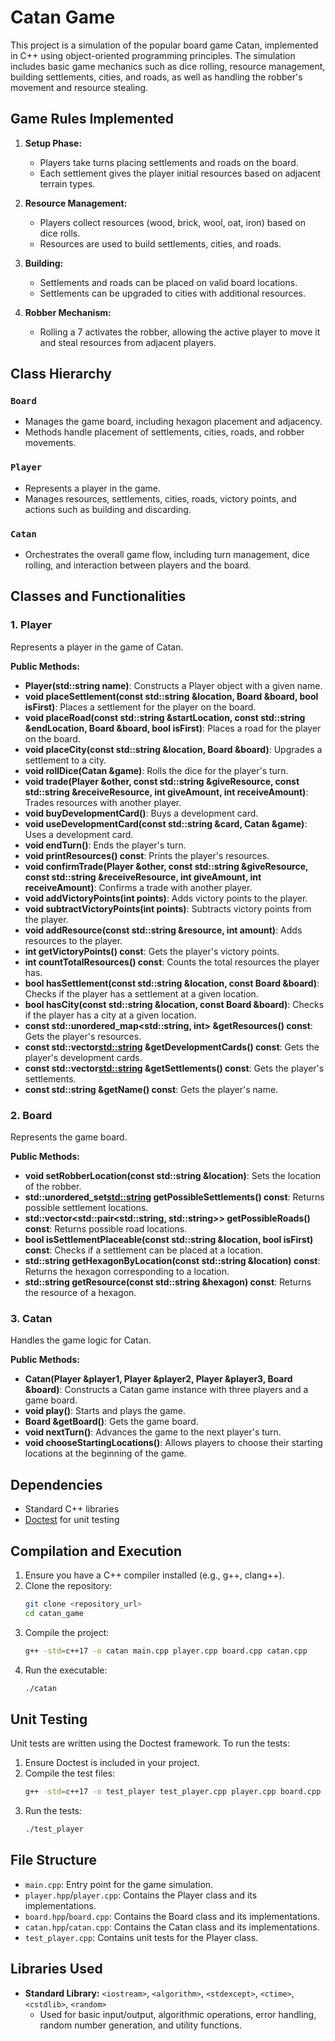 # Catan Game

This project is a simulation of the popular board game Catan, implemented in C++ using object-oriented programming principles. The simulation includes basic game mechanics such as dice rolling, resource management, building settlements, cities, and roads, as well as handling the robber's movement and resource stealing.

## Game Rules Implemented

1. **Setup Phase:**
   - Players take turns placing settlements and roads on the board.
   - Each settlement gives the player initial resources based on adjacent terrain types.

2. **Resource Management:**
   - Players collect resources (wood, brick, wool, oat, iron) based on dice rolls.
   - Resources are used to build settlements, cities, and roads.

3. **Building:**
   - Settlements and roads can be placed on valid board locations.
   - Settlements can be upgraded to cities with additional resources.

4. **Robber Mechanism:**
   - Rolling a 7 activates the robber, allowing the active player to move it and steal resources from adjacent players.

## Class Hierarchy

### `Board`
- Manages the game board, including hexagon placement and adjacency.
- Methods handle placement of settlements, cities, roads, and robber movements.

### `Player`
- Represents a player in the game.
- Manages resources, settlements, cities, roads, victory points, and actions such as building and discarding.

### `Catan`
- Orchestrates the overall game flow, including turn management, dice rolling, and interaction between players and the board.

## Classes and Functionalities

### 1. Player
Represents a player in the game of Catan.

**Public Methods:**
- **Player(std::string name)**: Constructs a Player object with a given name.
- **void placeSettlement(const std::string &location, Board &board, bool isFirst)**: Places a settlement for the player on the board.
- **void placeRoad(const std::string &startLocation, const std::string &endLocation, Board &board, bool isFirst)**: Places a road for the player on the board.
- **void placeCity(const std::string &location, Board &board)**: Upgrades a settlement to a city.
- **void rollDice(Catan &game)**: Rolls the dice for the player's turn.
- **void trade(Player &other, const std::string &giveResource, const std::string &receiveResource, int giveAmount, int receiveAmount)**: Trades resources with another player.
- **void buyDevelopmentCard()**: Buys a development card.
- **void useDevelopmentCard(const std::string &card, Catan &game)**: Uses a development card.
- **void endTurn()**: Ends the player's turn.
- **void printResources() const**: Prints the player's resources.
- **void confirmTrade(Player &other, const std::string &giveResource, const std::string &receiveResource, int giveAmount, int receiveAmount)**: Confirms a trade with another player.
- **void addVictoryPoints(int points)**: Adds victory points to the player.
- **void subtractVictoryPoints(int points)**: Subtracts victory points from the player.
- **void addResource(const std::string &resource, int amount)**: Adds resources to the player.
- **int getVictoryPoints() const**: Gets the player's victory points.
- **int countTotalResources() const**: Counts the total resources the player has.
- **bool hasSettlement(const std::string &location, const Board &board)**: Checks if the player has a settlement at a given location.
- **bool hasCity(const std::string &location, const Board &board)**: Checks if the player has a city at a given location.
- **const std::unordered_map<std::string, int> &getResources() const**: Gets the player's resources.
- **const std::vector<std::string> &getDevelopmentCards() const**: Gets the player's development cards.
- **const std::vector<std::string> &getSettlements() const**: Gets the player's settlements.
- **const std::string &getName() const**: Gets the player's name.

### 2. Board
Represents the game board.

**Public Methods:**
- **void setRobberLocation(const std::string &location)**: Sets the location of the robber.
- **std::unordered_set<std::string> getPossibleSettlements() const**: Returns possible settlement locations.
- **std::vector<std::pair<std::string, std::string>> getPossibleRoads() const**: Returns possible road locations.
- **bool isSettlementPlaceable(const std::string &location, bool isFirst) const**: Checks if a settlement can be placed at a location.
- **std::string getHexagonByLocation(const std::string &location) const**: Returns the hexagon corresponding to a location.
- **std::string getResource(const std::string &hexagon) const**: Returns the resource of a hexagon.

### 3. Catan
Handles the game logic for Catan.

**Public Methods:**
- **Catan(Player &player1, Player &player2, Player &player3, Board &board)**: Constructs a Catan game instance with three players and a game board.
- **void play()**: Starts and plays the game.
- **Board &getBoard()**: Gets the game board.
- **void nextTurn()**: Advances the game to the next player's turn.
- **void chooseStartingLocations()**: Allows players to choose their starting locations at the beginning of the game.

## Dependencies
- Standard C++ libraries
- [Doctest](https://github.com/doctest/doctest) for unit testing

## Compilation and Execution
1. Ensure you have a C++ compiler installed (e.g., g++, clang++).
2. Clone the repository:
    ```sh
    git clone <repository_url>
    cd catan_game
    ```
3. Compile the project:
    ```sh
    g++ -std=c++17 -o catan main.cpp player.cpp board.cpp catan.cpp
    ```
4. Run the executable:
    ```sh
    ./catan
    ```

## Unit Testing
Unit tests are written using the Doctest framework. To run the tests:
1. Ensure Doctest is included in your project.
2. Compile the test files:
    ```sh
    g++ -std=c++17 -o test_player test_player.cpp player.cpp board.cpp catan.cpp -Ipath_to_doctest
    ```
3. Run the tests:
    ```sh
    ./test_player
    ```

## File Structure
- `main.cpp`: Entry point for the game simulation.
- `player.hpp`/`player.cpp`: Contains the Player class and its implementations.
- `board.hpp`/`board.cpp`: Contains the Board class and its implementations.
- `catan.hpp`/`catan.cpp`: Contains the Catan class and its implementations.
- `test_player.cpp`: Contains unit tests for the Player class.

## Libraries Used

- **Standard Library:** `<iostream>`, `<algorithm>`, `<stdexcept>`, `<ctime>`, `<cstdlib>`, `<random>`
   - Used for basic input/output, algorithmic operations, error handling, random number generation, and utility functions.
